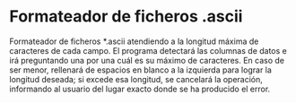 # Formateador de ficheros .ascii
Formateador de ficheros *.ascii atendiendo a la longitud máxima de caracteres de cada campo. El programa detectará las columnas de datos e irá preguntando una por una cuál es su máximo de caracteres. En caso de ser menor, rellenará de espacios en blanco a la izquierda para lograr la longitud deseada; si excede esa longitud, se cancelará la operación, informando al usuario del lugar exacto donde se ha producido el error.
